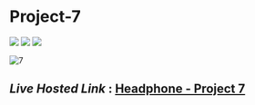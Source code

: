 # Project-7
<img src="https://img.shields.io/badge/Project%207-Headphones%20-brightgreen">&nbsp;<img src="https://img.shields.io/badge/Used-HTML5-orange">&nbsp;<img src="https://img.shields.io/badge/Used-CSS3-blue">

![7](https://user-images.githubusercontent.com/91872149/181842988-a0941116-effc-4104-a431-b948b30ab46b.png)

## _Live Hosted Link_ : [Headphone - Project 7](https://live-class-assignment-07.netlify.app/)
